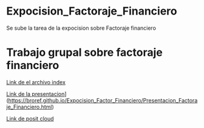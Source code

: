 # Expocision_Factoraje_Financiero
Se sube la tarea de la expocision sobre Factoraje financiero

# Trabajo grupal sobre factoraje financiero

[Link de el archivo index](https://broref.github.io/Expocision_Factor_Financiero/)

[Link de la presentacion]([https://broref.github.io/Presentacion_Factoraje_Financiero.html)](https://broref.github.io/Expocision_Factor_Financiero/Presentacion_Factoraje_Financiero.html)

[Link de posit cloud](https://posit.cloud/content/8573491)
